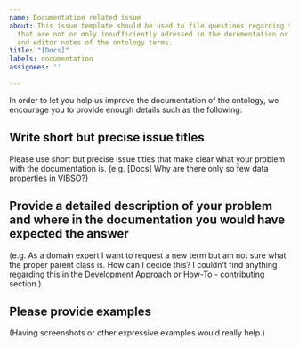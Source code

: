 ```yaml
---
name: Documentation related issue
about: This issue template should be used to file questions regarding the ontology
  that are not or only insufficiently adressed in the documentation or in the comments
  and editor notes of the ontology terms.
title: "[Docs]"
labels: documentation
assignees: ''

---
```


In order to let you help us improve the documentation of the ontology, we encourage you to provide enough details such as the following:

## Write short but precise issue titles
Please use short but precise issue titles that make clear what your problem with the documentation is. 
(e.g. [Docs] Why are there only so few data properties in VIBSO?)

## Provide a detailed description of your problem and where in the documentation you would have expected the answer
(e.g. As a domain expert I want to request a new term but am not sure what the proper parent class is. How can I decide this? I couldn't find anything regarding this in the [Development Approach](https://nfdi4chem.github.io/VibrationalSpectroscopyOntology/development_approach/) or [How-To - contributing](https://nfdi4chem.github.io/VibrationalSpectroscopyOntology/contributing/) section.)

## Please provide examples
(Having screenshots or other expressive examples would really help.)

